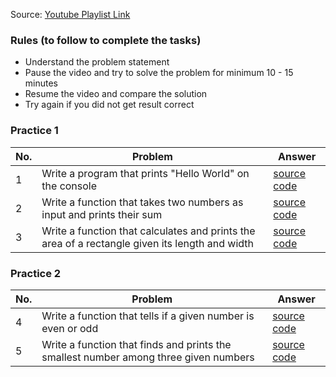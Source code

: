 Source: [Youtube Playlist Link](https://youtube.com/playlist?list=PLq1qGLnPX0eeeK_JmsiMavOqkZ6tgQjdF&si=2lKpfWamQ5MegmQD)

### Rules (to follow to complete the tasks)
- Understand the problem statement
- Pause the video and try to solve the problem for minimum 10 - 15 minutes
- Resume the video and compare the solution
- Try again if you did not get result correct

### Practice 1

| No. | Problem                                                                 | Answer |
|-----|--------------------------------------------------------------------------|--------|
| 1   | Write a program that prints "Hello World" on the console                 |    [source code](https://github.com/emonislive/javascript-logic-building/blob/main/practice-1/p-1.js)    |
| 2   | Write a function that takes two numbers as input and prints their sum    |    [source code](https://github.com/emonislive/javascript-logic-building/blob/main/practice-1/p-2.js)   |
| 3   | Write a function that calculates and prints the area of a rectangle given its length and width |  [source code](https://github.com/emonislive/javascript-logic-building/blob/main/practice-1/p-3.js)      |

### Practice 2

| No. | Problem                                                                 | Answer |
|-----|--------------------------------------------------------------------------|--------|
| 4   | Write a function that tells if a given number is even or odd             | [source code](https://github.com/emonislive/javascript-logic-building/blob/main/practice-2/p-4.js) |
| 5   | Write a function that finds and prints the smallest number among three given numbers | [source code](https://github.com/emonislive/javascript-logic-building/blob/main/practice-2/p-5.js) |
